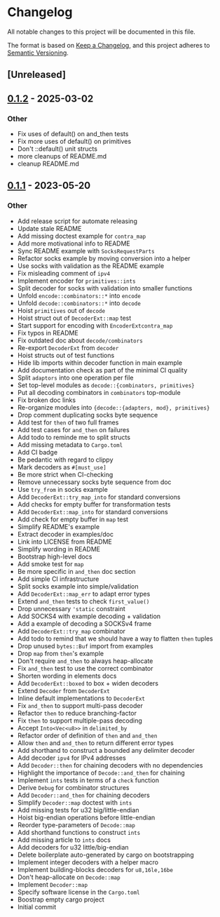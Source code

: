 # Changelog
All notable changes to this project will be documented in this file.

The format is based on [Keep a Changelog](https://keepachangelog.com/en/1.0.0/),
and this project adheres to [Semantic Versioning](https://semver.org/spec/v2.0.0.html).

## [Unreleased]

## [0.1.2](https://github.com/rvarago/tokio-util-codec-compose/compare/v0.1.1...v0.1.2) - 2025-03-02

### Other

- Fix uses of default() on and_then tests
- Fix more uses of default() on primitives
- Don't ::default() unit structs
- more cleanups of README.md
- cleanup README.md

## [0.1.1](https://github.com/rvarago/tokio-util-codec-compose/compare/v0.1.0...v0.1.1) - 2023-05-20

### Other
- Add release script for automate releasing
- Update stale README
- Add missing doctest example for `contra_map`
- Add more motivational info to README
- Sync README example with `SocksRequestParts`
- Refactor socks example by moving conversion into a helper
- Use socks with validation as the README example
- Fix misleading comment of `ipv4`
- Implement encoder for `primitives::ints`
- Split decoder for socks with validation into smaller functions
- Unfold `encode::combinators::*` into `encode`
- Unfold `decode::combinators::*` into `decode`
- Hoist `primitives` out of `decode`
- Hoist struct out of `DecoderExt::map` test
- Start support for encoding with `EncoderExtcontra_map`
- Fix typos in README
- Fix outdated doc about `decode/combinators`
- Re-export `DecoderExt` from `decoder`
- Hoist structs out of test functions
- Hide lib imports within decoder function in main example
- Add documentation check as part of the minimal CI quality
- Split `adaptors` into one operation per file
- Set top-level modules as `decode::{combinators, primitives}`
- Put all decoding combinators in `combinators` top-module
- Fix broken doc links
- Re-organize modules into `{decode::{adapters, mod}, primitives}`
- Drop comment duplicating socks byte sequence
- Add test for `then` of two full frames
- Add test cases for `and_then` on failures
- Add todo to reminde me to split structs
- Add missing metadata to `Cargo.toml`
- Add CI badge
- Be pedantic with regard to clippy
- Mark decoders as `#[must_use]`
- Be more strict when CI-checking
- Remove unnecessary socks byte sequence from doc
- Use `try_from` in socks example
- Add `DecoderExt::try_map_into` for standard conversions
- Add checks for empty buffer for transformation tests
- Add `DecoderExt::map_into` for standard conversions
- Add check for empty buffer in `map` test
- Simplify README's example
- Extract decoder in examples/doc
- Link into LICENSE from README
- Simplify wording in README
- Bootstrap high-level docs
- Add smoke test for `map`
- Be more specific in `and_then` doc section
- Add simple CI infrastructure
- Split socks example into simple/validation
- Add `DecoderExt::map_err` to adapt error types
- Extend `and_then` tests to check `first_value()`
- Drop unnecessary `'static` constraint
- Add SOCKS4 with example decoding + validation
- Add a example of decoding a SOCKSv4 frame
- Add `DecoderExt::try_map` combinator
- Add todo to remind that we should have a way to flatten `then` tuples
- Drop unused `bytes::Buf` import from examples
- Drop `map` from `then`'s example
- Don't require `and_then` to always heap-allocate
- Fix `and_then` test to use the correct combinator
- Shorten wording in elements docs
- Add `DecoderExt::boxed` to box + widen decoders
- Extend `Decoder` from `DecoderExt`
- Inline default implementations to `DecoderExt`
- Fix `and_then` to support multi-pass decoder
- Refactor `then` to reduce branching-factor
- Fix `then` to support multiple-pass decoding
- Accept `Into<Vec<u8>>` in `delimited_by`
- Refactor order of definition of `then` and `and_then`
- Allow `then` and `and_then` to return different error types
- Add shorthand to construct a bounded any delimiter decoder
- Add decoder `ipv4` for IPv4 addresses
- Add `Decoder::then` for chaining decoders with no dependencies
- Highlight the importance of `Decode::and_then` for chaining
- Implement `ints` tests in terms of a `check` function
- Derive `Debug` for combinator structures
- Add `Decoder::and_then` for chaining decoders
- Simplify `Decoder::map` doctest with `ints`
- Add missing tests for u32 big/little-endian
- Hoist big-endian operations before little-endian
- Reorder type-parameters of `Decode::map`
- Add shorthand functions to construct `ints`
- Add missing article to `ints` docs
- Add decoders for u32 little/big-endian
- Delete boilerplate auto-generated by cargo on bootstrapping
- Implement integer decoders with a helper macro
- Implement building-blocks decoders for `u8,16le,16be`
- Don't heap-allocate on `Decode::map`
- Implement `Decoder::map`
- Specify software license in the `Cargo.toml`
- Boostrap empty cargo project
- Initial commit
